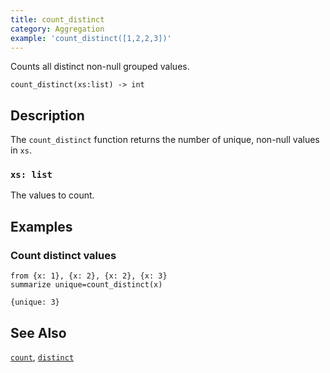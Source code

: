 ```yaml
---
title: count_distinct
category: Aggregation
example: 'count_distinct([1,2,2,3])'
---
```

Counts all distinct non-null grouped values.

```tql
count_distinct(xs:list) -> int
```

## Description

The `count_distinct` function returns the number of unique, non-null values in
`xs`.

### `xs: list`

The values to count.

## Examples

### Count distinct values

```tql
from {x: 1}, {x: 2}, {x: 2}, {x: 3}
summarize unique=count_distinct(x)
```

```tql
{unique: 3}
```

## See Also

[`count`](/reference/functions/count),
[`distinct`](/reference/functions/distinct)
